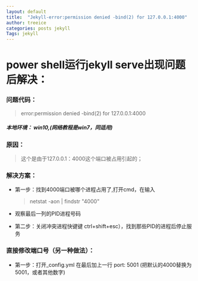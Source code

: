 ```yaml
---
layout: default
title:  "Jekyll-error:permission denied -bind(2) for 127.0.0.1:4000"
author: treeice
categories: posts jekyll
Tags: jekyll 
---
```

# power shell运行jekyll serve出现问题后解决：
### 问题代码：
> error:permission denied -bind(2) for 127.0.0.1:4000

##### 本地环境： win10,(网络教程是win7，同适用)

### 原因：
 > 这个是由于127.0.0.1：4000这个端口被占用引起的；

### 解决方案：
 - 第一步：找到4000端口被哪个进程占用了,打开cmd，在输入
    > netstat -aon | findstr "4000"
 - 观察最后一列的PID进程号码

 - 第二步：关闭冲突进程快键键 ctrl+shift+esc），找到那些PID的进程后停止服务
 
### 直接修改端口号（另一种做法）：
  
 - 第一步：打开_config.yml 在最后加上一行 port: 5001 (把默认的4000替换为5001，或者其他数字)



